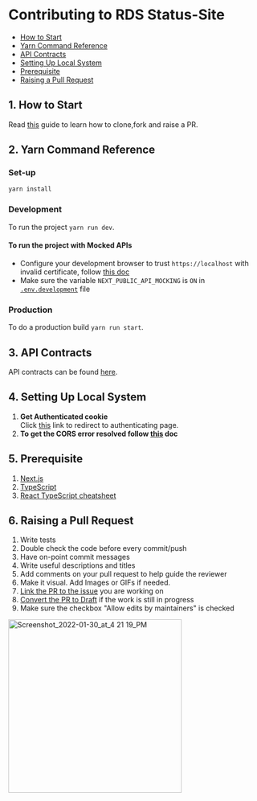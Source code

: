 # Contributing to RDS Status-Site  
- [How to Start](#1-how-to-start)
- [Yarn Command Reference](#2-yarn-command-reference)
- [API Contracts](#3-api-contracts)
- [Setting Up Local System](#4-setting-up-local-system)
- [Prerequisite](#5-prerequisite)
- [Raising a Pull Request](#6-raising-a-pull-request)

##  **1. How to Start**

Read <a href="https://github.com/Real-Dev-Squad/website-welcome/blob/main/CONTRIBUTING.md" target="_blank">this</a>  guide to learn how to clone,fork and raise a PR.
## **2. Yarn Command Reference**  
### Set-up  
`yarn install`

### Development  
To run the project `yarn run dev`.

#### To run the project with Mocked APIs
- Configure your development browser to trust `https://localhost` with invalid certificate, follow [this doc](https://mswjs.io/docs/recipes/using-local-https#trust-insecure-localhost)
- Make sure the variable `NEXT_PUBLIC_API_MOCKING` is `ON` in [`.env.development`](https://github.com/Real-Dev-Squad/website-status/blob/develop/.env.development) file

### Production  
To do a production build `yarn run start`.

## **3. API Contracts**  
API contracts can be found [here](https://github.com/Real-Dev-Squad/website-api-contracts/tree/main/tasks).  

## **4. Setting Up Local System**  
 1. **Get Authenticated cookie**  
    Click <a href="https://github.com/login/oauth/authorize?client_id=c4a84431feaf604e89d1" target="_blank">this</a> link to redirect to authenticating page.
 2. **To get the CORS error resolved follow <a href="https://github.com/Real-Dev-Squad/website-code-docs/tree/main/docs/dev/https-dev-url-cors" target="_blank">this</a> doc**
  
## **5. Prerequisite**
 1. <a href="https://nextjs.org/" target="_blank">Next.js</a>
 3. <a href="https://www.typescriptlang.org/docs/" target="_blank">TypeScript</a>
 4. <a href="https://react-typescript-cheatsheet.netlify.app/docs/basic/setup" target="_blank">React TypeScript cheatsheet</a>

## **6. Raising a Pull Request**
 1. Write tests
 2. Double check the code before every commit/push
 3. Have on-point commit messages
 4. Write useful descriptions and titles
 5. Add comments on your pull request to help guide the reviewer
 6. Make it visual. Add Images or GIFs if needed.
 7. [Link the PR to the issue](https://docs.github.com/en/issues/tracking-your-work-with-issues/linking-a-pull-request-to-an-issue#linking-a-pull-request-to-an-issue-using-a-keyword) you are working on
 8. [Convert the PR to Draft](https://github.blog/2019-02-14-introducing-draft-pull-requests/) if the work is still in progress
 9. Make sure the checkbox "Allow edits by maintainers" is checked
<img width="345" alt="Screenshot_2022-01-30_at_4 21 19_PM" src="https://user-images.githubusercontent.com/26569942/151747499-38896108-b9b4-4190-a39d-26d61b38d400.png">
